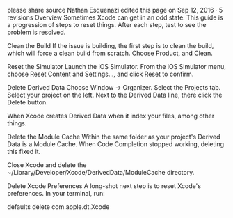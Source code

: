 please share source Nathan Esquenazi edited this page on Sep 12, 2016 · 5 revisions
Overview
Sometimes Xcode can get in an odd state. This guide is a progression of steps to reset things. After each step, test to see the problem is resolved.

Clean the Build
If the issue is building, the first step is to clean the build, which will force a clean build from scratch. Choose Product, and Clean.

Reset the Simulator
Launch the iOS Simulator. From the iOS Simulator menu, choose Reset Content and Settings..., and click Reset to confirm.

Delete Derived Data
Choose Window -> Organizer. Select the Projects tab. Select your project on the left. Next to the Derived Data line, there click the Delete button.

When Xcode creates Derived Data when it index your files, among other things.

Delete the Module Cache
Within the same folder as your project's Derived Data is a Module Cache. When Code Completion stopped working, deleting this fixed it.

Close Xcode and delete the ~/Library/Developer/Xcode/DerivedData/ModuleCache directory.

Delete Xcode Preferences
A long-shot next step is to reset Xcode's preferences. In your terminal, run:

defaults delete com.apple.dt.Xcode
